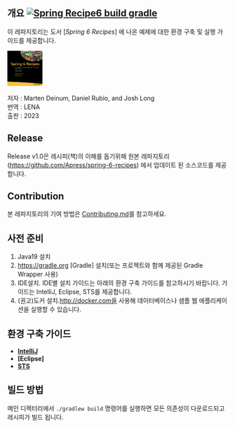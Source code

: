 ## 개요   [![Spring Recipe6 build gradle](https://github.com/LENATeam/spring6-recipe/actions/workflows/build-gradle-project.yml/badge.svg?branch=master)](https://github.com/LENATeam/spring6-recipe/actions/workflows/build-gradle-project.yml)

이 레파지토리는 도서 [*Spring 6 Recipes*] 에 나온 예제에 대한 환경 구축 및 실행 가이드를 제공합니다.

<img src="images/spring-recipe6.PNG" width="80" height="80">

저자 : Marten Deinum, Daniel Rubio, and Josh Long  
번역 : LENA  
출판 : 2023

## Release

Release v1.0은 레시피(책)의 이해를 돕기위해 원본 레파지토리(https://github.com/Apress/spring-6-recipes) 에서 업데이트 된 소스코드를 제공합니다.

## Contribution

본 레파지토리의 기여 방법은 [Contributing.md](Contributing.md)를 참고하세요.

## 사전 준비

1. Java19 설치
2. https://gradle.org [Gradle] 설치(또는 프로젝트와 함께 제공된 Gradle Wrapper 사용)
3. IDE설치. IDE별 설치 가이드는 아래의 환경 구축 가이드를 참고하시기 바랍니다. 가이드는 IntelliJ, Eclipse, STS를 제공합니다.
4. (권고)도커 설치.http://docker.com을 사용해 데이터베이스나 샘플 웹 애플리케이션을 실행할 수 있습니다.

## 환경 구축 가이드

- <b>[IntelliJ](build/intellij-guide.md)</b>  
- <b>[Eclipse]</b>
- <b>[STS](build/sts-guide.md)</b>

## 빌드 방법

메인 디렉터리에서 `./gradlew build` 명령어를 실행하면 모든 의존성이 다운로드되고 레시피가 빌드 됩니다.
